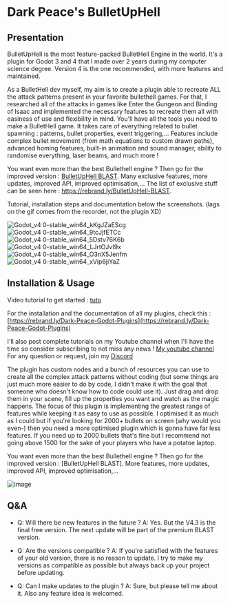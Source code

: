 # Dark Peace's BulletUpHell
 
## Presentation

BulletUpHell is the most feature-packed BulletHell Engine in the world. It's a plugin for Godot 3 and 4 that I made over 2 years during my computer science degree. Version 4 is the one recommended, with more features and maintained.

As a BulletHell dev myself, my aim is to create a plugin able to recreate ALL the attack patterns present in your favorite bullethell games. For that, I researched all of the attacks in games like Enter the Gungeon and Binding of Isaac and implemented the necessary features to recreate them all with easiness of use and flexibility in mind. You'll have all the tools you need to make a BulletHell game. It takes care of everything related to bullet spawning : patterns, bullet properties, event triggering,... Features include complex bullet movement (from math equations to custom drawn paths), advanced homing features, built-in animation and sound manager, ability to randomise everything, laser beams, and much more ! 

You want even more than the best Bullethell engine ? Then go for the improved version : [BulletUpHell BLAST](https://bottled-up-studio.itch.io/godot-bullethell-plugin). Many exclusive features, more updates, improved API, improved optimisation,... The list of exclusive stuff can be seen here : https://rebrand.ly/BulletUpHell-BLAST.

Tutorial, installation steps and documentation below the screenshots. (lags on the gif comes from the recorder, not the plugin XD)

![Godot_v4 0-stable_win64_kKgJZaEScg](https://user-images.githubusercontent.com/74102789/232424299-f37086cc-1e79-421f-a0b8-91a93c53f74e.gif)
![Godot_v4 0-stable_win64_9tcJjfETCc](https://user-images.githubusercontent.com/74102789/232424341-ead8e0e5-31b0-46b1-a679-71896bbf4e42.gif)
![Godot_v4 0-stable_win64_5Dstv76K6b](https://user-images.githubusercontent.com/74102789/232424373-27c334ba-47e1-4908-bb17-34a4a3ad02a0.gif)
![Godot_v4 0-stable_win64_LJrtOJvI9x](https://user-images.githubusercontent.com/74102789/232424433-88b62875-cf6f-4037-9fda-3159a450c333.gif)
![Godot_v4 0-stable_win64_O3nX5Jenfm](https://user-images.githubusercontent.com/74102789/232424505-621dc350-94d0-423b-8a09-1ed2408d7965.gif)
![Godot_v4 0-stable_win64_xVip6jiYaZ](https://user-images.githubusercontent.com/74102789/234537467-4e3e641d-144f-4779-9986-0686fa64c1c3.gif)

## Installation & Usage

Video tutorial to get started : [tuto](https://youtu.be/YG4KW3iu1YA)

For the installation and the documentation of all my plugins, check this : [https://rebrand.ly/Dark-Peace-Godot-Plugins](https://rebrand.ly/Dark-Peace-Godot-Plugins)

I'll also post complete tutorials on my Youtube channel when I'll have the time so consider subscribing to not miss any news !
[My youtube channel](https://www.youtube.com/@Dark_Peace)
For any question or request, join my [Discord](https://discord.com/invite/aWWQbgQUEP)

The plugin has custom nodes and a bunch of resources you can use to create all the complex attack patterns without coding (but some things are just much more easier to do by code, I didn't make it with the goal that someone who doesn't know how to code could use it). Just drag and drop them in your scene, fill up the properties you want and watch as the magic happens. The focus of this plugin is implementing the greatest range of features while keeping it as easy to use as possible. I optimised it as much as I could but if you're looking for 2000+ bullets on screen (why would you even-) then you need a more optimised plugin which is gonna have far less features. If you need up to 2000 bullets that's fine but I recommend not going above 1500 for the sake of your players who have a potatoe laptop.

You want even more than the best Bullethell engine ? Then go for the improved version : [BulletUpHell BLAST]. More features, more updates, improved API, improved optimisation,...

![image](https://github.com/Dark-Peace/BulletUpHell/assets/74102789/ac7c292a-a642-42cc-b03c-5ee02dadd03c)



## Q&A

- Q: Will there be new features in the future ?
A: Yes. But the V4.3 is the final free version. The next update will be part of the premium BLAST version.

- Q: Are the versions compatible ?
A: If you're satisfied with the features of your old version, there is no reason to update. I try to make my versions as compatible as possible but always back up your project before updating.

- Q: Can I make updates to the plugin ?
A: Sure, but please tell me about it. Also any feature idea is welcomed.
